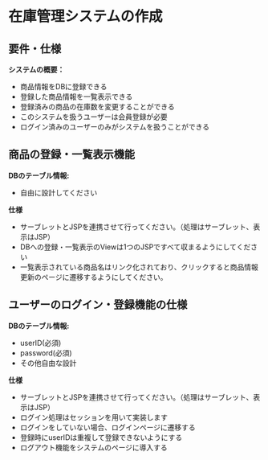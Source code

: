# 在庫管理システムの作成
## 要件・仕様
**システムの概要：**
 - 商品情報をDBに登録できる
 - 登録した商品情報を一覧表示できる
 - 登録済みの商品の在庫数を変更することができる
 - このシステムを扱うユーザーは会員登録が必要
 - ログイン済みのユーザーのみがシステムを扱うことができる


## 商品の登録・一覧表示機能
**DBのテーブル情報:**
 - 自由に設計してください

**仕様**
 - サーブレットとJSPを連携させて行ってください。（処理はサーブレット、表示はJSP）
 - DBへの登録・一覧表示のViewは1つのJSPですべて収まるようにしてください
 - 一覧表示されている商品名はリンク化されており、クリックすると商品情報更新のページに遷移するようにしてください。

## ユーザーのログイン・登録機能の仕様
**DBのテーブル情報:**
 - userID(必須)
 - password(必須)
 - その他自由な設計

**仕様**
 - サーブレットとJSPを連携させて行ってください。（処理はサーブレット、表示はJSP）
 - ログイン処理はセッションを用いて実装します
 - ログインをしていない場合、ログインページに遷移する
 - 登録時にuserIDは重複して登録できないようにする
 - ログアウト機能をシステムのページに導入する

